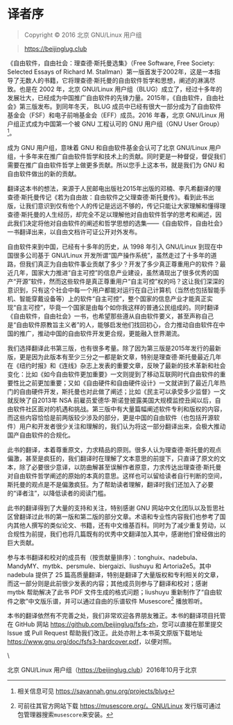 # 译者序

> Copyright © 2016 北京 GNU/Linux 用户组 

> <https://beijinglug.club>

《自由软件，自由社会：理查德·斯托曼选集》（Free Software, Free Society: Selected Essays of Richard M. Stallman）第一版首发于2002年，这是一本指导了无数人的书籍，它将理查德·斯托曼的自由软件哲学和思想，阐述的淋漓尽致。也是在 2002 年，北京 GNU/Linux 用户组（BLUG）成立了，经过十多年的发展壮大，已经成为中国推广自由软件的先锋力量。2015年，《自由软件，自由社会》第三版发布。到同年冬天， BLUG 成员中已经有很大一部分成为了自由软件基金会（FSF）和电子前哨基金会（EFF）成员。2016 年春，北京 GNU/Linux 用户组正式成为中国第一个被 GNU 工程认可的 GNU 用户组（GNU User Group）[^trans-1]。

成为 GNU 用户组，意味着 GNU 和自由软件基金会认可了北京 GNU/Linux 用户组，十多年来在推广自由软件哲学和技术上的贡献。同时更是一种督促，督促我们需要在推广自由软件哲学上做更多贡献。所以您手上这本书，就是我们为 GNU 和自由软件做出的新的贡献。

翻译这本书的想法，来源于人民邮电出版社2015年出版的邓楠、李凡希翻译的理查德·斯托曼传记《若为自由故：自由软件之父理查德·斯托曼传》。看到此书出版，让我们意识到仅有他个人的传记是远远不够的，传记只能让大家理解和懂得理查德·斯托曼的人生经历，却完全不足以理解他对自由软件哲学的思考和阐述，因此我们决定将他对自由软件的阐述和哲学思想的选集——《自由软件，自由社会》一书翻译出来，以自由文档许可证公开对外发布。

自由软件来到中国，已经有十多年的历史，从 1998 年引入 GNU/Linux 到现在中国很多公司基于 GNU/Linux 开发所谓“国产操作系统”，虽然走过了十多年的道路，但我们真正为自由软件事业贡献了多少？开发了多少真正尊重用户的软件？最近几年，国家大力推进“自主可控”的信息产业建设，虽然涌现出了很多优秀的国产“开源”软件，然而这些软件是真正尊重用户“自主可控”权的吗？这让我们深深的意识到，只有这个社会中每一个用户都能对运行在自己计算机（当然也包括智能手机、智能穿戴设备等）上的软件“自主可控”，整个国家的信息产业才能真正实现“自主可控”，毕竟一个国家是由每个如你我这样的普通公民组成的。同时翻译《自由软件，自由社会》一书，也希望那些遵从自由软件要义，甚至声称自己是“自由软件原教旨主义者”的人，能够启发他们找回初心，合力推动自由软件在中国的推广，推动中国的自由软件开发更合规，更能融入世界潮流。

我们选择翻译此书第三版，也有很多考量。除了因为第三版是2015年发行的最新版，更是因为此版本有至少三分之一都是新文章，特别是理查德·斯托曼最近几年在《纽约时报》和《连线》杂志上发表的重要文章，反映了最新的技术革新和社会变化：比如《如今自由软件更加重要》一文则提到了移动互联网时代自由软件的重要性比之前更加重要；又如《自由硬件和自由硬件设计》一文就讲到了最近几年热门的自由硬件开发，斯托曼也对此做了阐述；比如《民主可以承受多少监督》一文就反映了自2013年 NSA 前雇员爱德华·斯诺登披露美国大规模监控丑闻以后，自由软件社区面对的机遇和挑战。第三版中有大量篇幅阐述软件专利和版权的内容，而这些内容恰恰是前两版较少涉及的部分，更是中国的自由软件（也包括开源软件）用户和开发者很少关注和理解的，我们认为将这一部分翻译出来，会极大推动国产自由软件的合规化。

此书的翻译，本着尊重原文，力求精品的原则。很多人认为理查德·斯托曼的观点偏激，甚至是疯狂的，我们翻译时在理解了文本意思的前提下，只直译了原文的文本，除了必要很少意译，以防曲解甚至误解作者原意，力求传达出理查德·斯托曼对自由软件哲学阐述的原始的本真的意思。这样也可以留给读者自行判断的空间，斯托曼的观点是不是偏激疯狂。为了帮助读者理解，翻译时我们还加入了必要的“译者注”，以降低读者的阅读门槛。

此书的翻译得到了大量的支持和关注，特别感谢 GNU 网站中文化团队以及哲思社区曾翻译过此书的第一版和第二版的部分文章。术语和专业性内容我们也参考了国内其他人撰写的类似论文、书籍，还有中文维基百科。同时为了减少重复劳动，以合规性为前提，我们也将几篇既有的优秀中文翻译加入其中，感谢他们曾经做出的巨大贡献。

参与本书翻译和校对的成员有（按贡献量排序）：tonghuix、nadebula、MandyMY、mytbk、persmule、biergaizi、liushuyu 和 Artoria2e5。其中 nadebula 提供了 25 篇高质量翻译，特别是翻译了大量版权和专利相关的文章，而这一部分则是此前很少发表的内容；其他成员则参与了翻译和校对；感谢 mytbk 帮助解决了此书 PDF 文件生成的格式问题；liushuyu 重新制作了“自由软件之歌”中文版乐谱，并可以通过自由的乐谱软件 Musescore[^trans-2] 播放聆听。

本书的翻译依然有不完善之处，我们非常欢迎各界朋友雅正。本书的翻译项目托管在 GitHub 网站 <https://github.com/beijinglug/fsfs-zh>，您可以直接在那里提交 Issue 或 Pull Request 帮助我们改正。此处亦附上本书英文原版下载地址 <https://www.gnu.org/doc/fsfs3-hardcover.pdf>，以便对照。

\   

北京 GNU/Linux 用户组（<https://beijinglug.club>）2016年10月于北京

[^trans-1]: 相关信息可见 <https://savannah.gnu.org/projects/blug>

[^trans-2]: 可前往其官方网站下载 https://musescore.org/。GNU/Linux 发行版可通过包管理器搜索`musescore`来安装。
